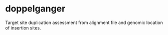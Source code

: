 # doppelganger
Target site duplication assessment from alignment file and genomic location of insertion sites. 
